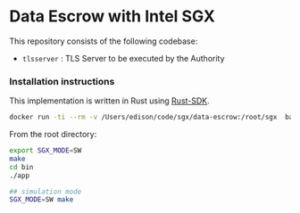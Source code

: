 # Data Escrow with Intel SGX

This repository consists of the following codebase:
* `tlsserver` : TLS Server to be executed by the Authority


### Installation instructions

This implementation is written in Rust using [Rust-SDK](https://github.com/apache/incubator-teaclave-sgx-sdk).

```bash
docker run -ti --rm -v /Users/edison/code/sgx/data-escrow:/root/sgx  baiduxlab/sgx-rust
```

From the root directory:
```bash
export SGX_MODE=SW
make
cd bin
./app 

## simulation mode 
SGX_MODE=SW make
```